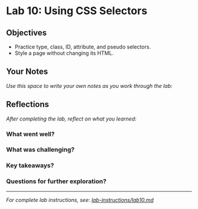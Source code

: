 # Lab 10: Using CSS Selectors

## Objectives

- Practice type, class, ID, attribute, and pseudo selectors.
- Style a page without changing its HTML.

## Your Notes

_Use this space to write your own notes as you work through the lab:_

## Reflections

_After completing the lab, reflect on what you learned:_

### What went well?

### What was challenging?

### Key takeaways?

### Questions for further exploration?

---

_For complete lab instructions, see: [lab-instructions/lab10.md](../lab-instructions/lab10.md)_
